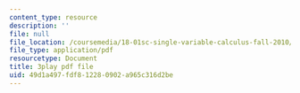 ```yaml
---
content_type: resource
description: ''
file: null
file_location: /coursemedia/18-01sc-single-variable-calculus-fall-2010/49d1a497fdf812280902a965c316d2be_Wj0oH3ehk18.pdf
file_type: application/pdf
resourcetype: Document
title: 3play pdf file
uid: 49d1a497-fdf8-1228-0902-a965c316d2be
---
```

